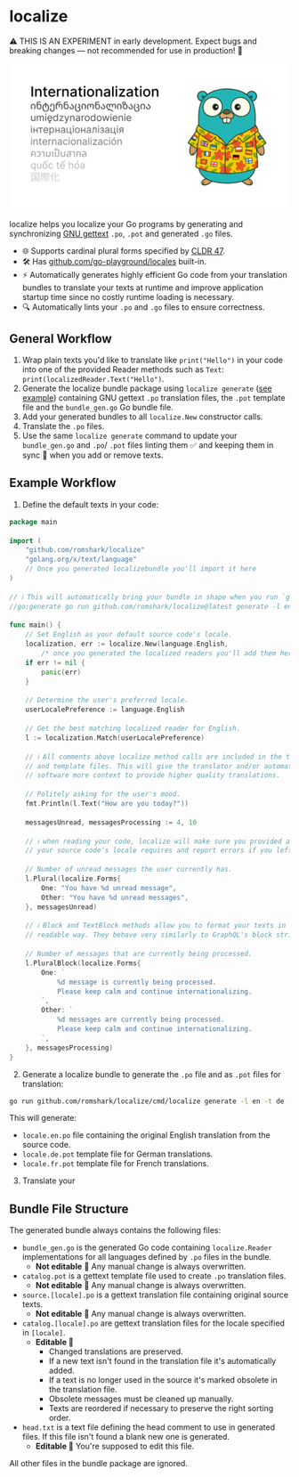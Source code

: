 # localize

⚠️ THIS IS AN EXPERIMENT in early development.
Expect bugs and breaking changes — not recommended for use in production! 🧪

![Localize Banner](./localize_banner.svg)

localize helps you localize your Go programs by generating and synchronizing
[GNU gettext](https://www.gnu.org/software/gettext/) `.po`, `.pot` and generated
`.go` files.

- 🌐 Supports cardinal plural forms specified by
  [CLDR 47](https://cldr.unicode.org/downloads/cldr-47).
- 🛠️ Has [github.com/go-playground/locales](https://github.com/go-playground/locales)
  built-in.
- ⚡ Automatically generates highly efficient Go code from your translation bundles
  to translate your texts at runtime and improve application startup time since no
  costly runtime loading is necessary.
- 🔍 Automatically lints your `.po` and `.go` files to ensure correctness.

## General Workflow

1. Wrap plain texts you'd like to translate like `print("Hello")` in your code
   into one of the provided Reader methods such as `Text`:
   `print(localizedReader.Text("Hello")`.
2. Generate the localize bundle package using `localize generate`
   ([see example](#example-workflow)) containing GNU gettext `.po` translation files,
   the `.pot` template file and the `bundle_gen.go` Go bundle file.
3. Add your generated bundles to all `localize.New` constructor calls.
4. Translate the `.po` files.
5. Use the same `localize generate` command to update your `bundle_gen.go` and `.po`/
   `.pot` files linting them ✅ and keeping them in sync 🔄 when you add or remove texts.

## Example Workflow

1. Define the default texts in your code:

```go
package main

import (
	"github.com/romshark/localize"
	"golang.org/x/text/language"
	// Once you generated localizebundle you'll import it here
)

// ℹ️ This will automatically bring your bundle in shape when you run `go generate`.
//go:generate go run github.com/romshark/localize@latest generate -l en -b localizebundle

func main() {
	// Set English as your default source code's locale.
	localization, err := localize.New(language.English,
		/* once you generated the localized readers you'll add them here */)
	if err != nil {
		panic(err)
	}

	// Determine the user's preferred locale.
	userLocalePreference := language.English

	// Get the best matching localized reader for English.
	l := localization.Match(userLocalePreference)

	// ℹ️ All comments above localize method calls are included in the translation
	// and template files. This will give the translator and/or automated translation
	// software more context to provide higher quality translations.

	// Politely asking for the user's mood.
	fmt.Println(l.Text("How are you today?"))

	messagesUnread, messagesProcessing := 4, 10

	// ℹ️ when reading your code, localize will make sure you provided all plural forms
	// your source code's locale requires and report errors if you left something out.

	// Number of unread messages the user currently has.
	l.Plural(localize.Forms{
		One: "You have %d unread message",
		Other: "You have %d unread messages",
	}, messagesUnread)

	// ℹ️ Block and TextBlock methods allow you to format your texts in a more
	// readable way. They behave very similarly to GraphQL's block strings.

	// Number of messages that are currently being processed.
	l.PluralBlock(localize.Forms{
		One: `
			%d message is currently being processed.
			Please keep calm and continue internationalizing.
		`,
		Other: `
			%d messages are currently being processed.
			Please keep calm and continue internationalizing.
		`,
	}, messagesProcessing)
}
```

2. Generate a localize bundle to generate the `.po` file and as `.pot` files for translation:

```sh
go run github.com/romshark/localize/cmd/localize generate -l en -t de -t fr
```

This will generate:

- `locale.en.po` file containing the original English translation from the source code.
- `locale.de.pot` template file for German translations.
- `locale.fr.pot` template file for French translations.

3. Translate your

## Bundle File Structure

The generated bundle always contains the following files:

- `bundle_gen.go` is the generated Go code containing `localize.Reader` implementations
  for all languages defined by `.po` files in the bundle.
  - **Not editable** 🤖 Any manual change is always overwritten.
- `catalog.pot` is a gettext template file used to create `.po` translation files.
  - **Not editable** 🤖 Any manual change is always overwritten.
- `source.[locale].po` is a gettext translation file containing original source texts.
  - **Not editable** 🤖 Any manual change is always overwritten.
- `catalog.[locale].po` are gettext translation files
  for the locale specified in `[locale]`.
  - **Editable 📝**
    - Changed translations are preserved.
    - If a new text isn't found in the translation file it's automatically added.
    - If a text is no longer used in the source
      it's marked obsolete in the translation file.
    - Obsolete messages must be cleaned up manually.
    - Texts are reordered if necessary to preserve the right sorting order.
- `head.txt` is a text file defining the head comment to use in generated files.
  If this file isn't found a blank new one is generated.
  - **Editable 📝** You're supposed to edit this file.

All other files in the bundle package are ignored.
